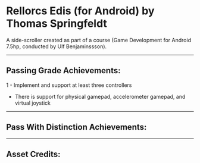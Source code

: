 # Rellorcs Edis (for Android) by Thomas Springfeldt

A side-scroller created as part of a course (Game Development for Android 7.5hp, conducted
by Ulf Benjaminssson).

---

## Passing Grade Achievements:

1 - Implement and support at least three controllers

- There is support for physical gamepad, accelerometer gamepad, and virtual joystick

---

## Pass With Distinction Achievements:

---

## Asset Credits:
